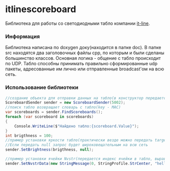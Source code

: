 # itlinescoreboard
Библиотека для работы со светодиодными табло компании [it-line](http://it-line.info/).
### Информация

Библиотека написана по doxygen доку(находится в папке doc).
В папке src находятся два заголовочных файлы cpp, по которым и были сделаны большинство классов.
Основная логика - общение с табло происходит по UDP. Табло способны принимать правильно сформированные udp пакеты, адресованные им лично или отправленные broadcast'ом на всю сеть.
### Использование библиотеки

``` csharp
//создание объекта для отправки данных на табло(в конструктор передается порт для открытия сокета)
ScoreboardSender sender = new ScoreboardSender(5002);
//поиск табло возвращает словарь с табло(key - MAC)
var scoreboards = sender.FindScoreboards();
foreach (var scoreboard in scoreboards)
{
	Console.WriteLine($"Найдено табло:{scoreboard.Value}");
}
int brigthness = 100;
//пример установки яркости табло(практически везде можно передать target для установки, это mac).
//Если передать null запрос будет широковещательным на всю сеть
sender.SetBrightness(brigthness, null);

//пример установки ячейки Nvstr(передается индекс ячейки в табло, выравнивание строки и сама строка) + target
sender.SetNvstrData(new StringMessage(0, StringProfile.StrCenter, "hello world"), null);

```
